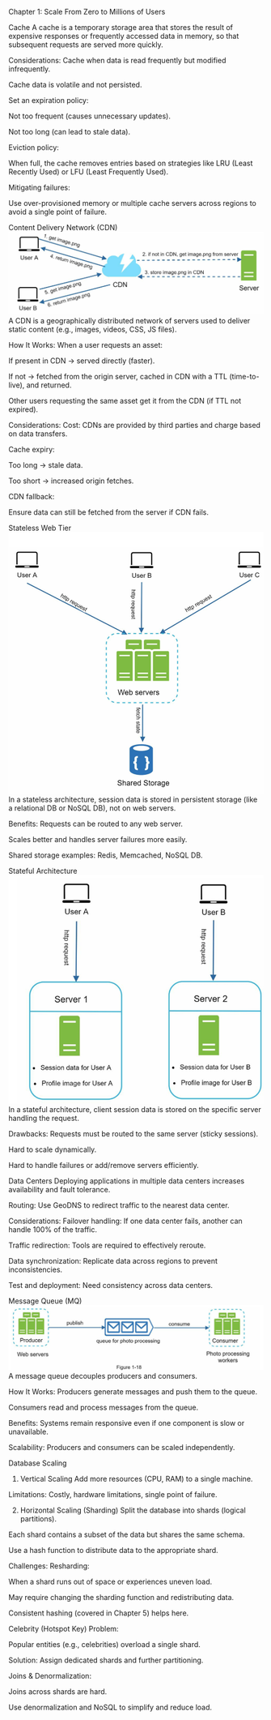 Chapter 1: Scale From Zero to Millions of Users

Cache
A cache is a temporary storage area that stores the result of expensive responses or frequently accessed data in memory, so that subsequent requests are served more quickly.

Considerations:
Cache when data is read frequently but modified infrequently.

Cache data is volatile and not persisted.

Set an expiration policy:

Not too frequent (causes unnecessary updates).

Not too long (can lead to stale data).

Eviction policy:

When full, the cache removes entries based on strategies like LRU (Least Recently Used) or LFU (Least Frequently Used).

Mitigating failures:

Use over-provisioned memory or multiple cache servers across regions to avoid a single point of failure.

Content Delivery Network (CDN)
![CDN FLOW](Image/cdn.png)
A CDN is a geographically distributed network of servers used to deliver static content (e.g., images, videos, CSS, JS files).

How It Works:
When a user requests an asset:

If present in CDN → served directly (faster).

If not → fetched from the origin server, cached in CDN with a TTL (time-to-live), and returned.

Other users requesting the same asset get it from the CDN (if TTL not expired).

Considerations:
Cost: CDNs are provided by third parties and charge based on data transfers.

Cache expiry:

Too long → stale data.

Too short → increased origin fetches.

CDN fallback:

Ensure data can still be fetched from the server if CDN fails.

Stateless Web Tier
![Stateless Architechture](Image/stateless_Architechture.png)
In a stateless architecture, session data is stored in persistent storage (like a relational DB or NoSQL DB), not on web servers.

Benefits:
Requests can be routed to any web server.

Scales better and handles server failures more easily.

Shared storage examples: Redis, Memcached, NoSQL DB.

Stateful Architecture
![StateFul Architechture](Image/stateful_architechture.png)
In a stateful architecture, client session data is stored on the specific server handling the request.

Drawbacks:
Requests must be routed to the same server (sticky sessions).

Hard to scale dynamically.

Hard to handle failures or add/remove servers efficiently.

Data Centers
Deploying applications in multiple data centers increases availability and fault tolerance.

Routing:
Use GeoDNS to redirect traffic to the nearest data center.

Considerations:
Failover handling: If one data center fails, another can handle 100% of the traffic.

Traffic redirection: Tools are required to effectively reroute.

Data synchronization: Replicate data across regions to prevent inconsistencies.

Test and deployment: Need consistency across data centers.

Message Queue (MQ)
![Message Queue](Image/MQ.png)
A message queue decouples producers and consumers.

How It Works:
Producers generate messages and push them to the queue.

Consumers read and process messages from the queue.

Benefits:
Systems remain responsive even if one component is slow or unavailable.

Scalability: Producers and consumers can be scaled independently.

Database Scaling
1. Vertical Scaling
Add more resources (CPU, RAM) to a single machine.

Limitations: Costly, hardware limitations, single point of failure.

2. Horizontal Scaling (Sharding)
Split the database into shards (logical partitions).

Each shard contains a subset of the data but shares the same schema.

Use a hash function to distribute data to the appropriate shard.

Challenges:
Resharding:

When a shard runs out of space or experiences uneven load.

May require changing the sharding function and redistributing data.

Consistent hashing (covered in Chapter 5) helps here.

Celebrity (Hotspot Key) Problem:

Popular entities (e.g., celebrities) overload a single shard.

Solution: Assign dedicated shards and further partitioning.

Joins & Denormalization:

Joins across shards are hard.

Use denormalization and NoSQL to simplify and reduce load.
